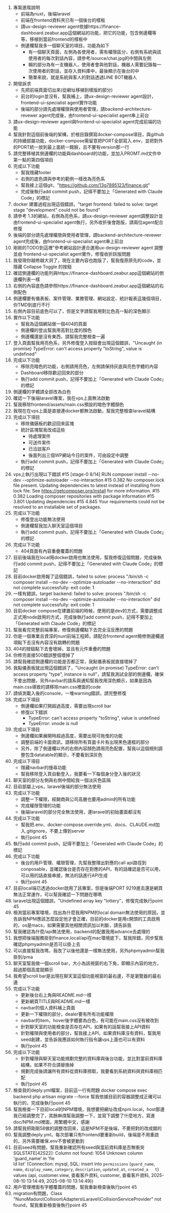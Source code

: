 1. 專案進階說明
    - 前端為nuxt，後端laravel
    - 前端在frontend資料夾已有一個後台的樣板
    - 請ux-design-reviewer agent依據https://finance-dashboard.zeabur.app這個網站的功能，把它的功能，包含側邊欄等等，移植到當前frontend的樣板中
    - 側邊欄幫我多一個聊天室的項目，功能為如下
        * 有一個聊天頁面，左側為各使用者，需有權限區分，右側有系統與該使用者的每次對話內容，請參考/source/chat.jpg的中間與左側
        * 賴的部分為有一支機器人，使用者會與他對話，機器人需要記錄每一次使用者的對話，並存入資料庫中，最後顯示在後台的中
        * 簡單來說，就是系統與客人的對話透過LINE BOT機器人
2. 開發訴求
    - 先把前端頁面切出來(從網址移植到樣版的部分)
    - 前台的login並沒有，幫我補上，請ux-design-reviewer agent設計，frontend-ui-specialist agent實作功能
    - 後端的部分請先處理權限與使用者管理，請backend-architecture-revewer agent完成後，由frontend-ui-specialist agent串上前台
3. 請ux-design-reviewer agent與frontend-ui-specialist agent完成前端的功能
4. 幫我針對這個前後端的架構，於根目錄撰寫docker-compose項目，與github的持續部屬功能，docker-compose需留意把PORT全部寫入.env，並把對外的PORT統一放到最上面統一館臉，且不要有version那一行
5. 請完整移植其側邊欄的功能與dashboard的功能，並加入PROMT.md文件中第一點的第四個項目
6. 完成以下功能
    - 幫我隱藏footer
    - 右側的底色請與參考的範例一樣改為亮色系
    - 幫我接上這個git，"https://github.com/13g7895123/finance.git"
    - 完成後執行add commit push，記得不要加上「Generated with Claude Code」的標記
7. docker 建置過程出現這個錯誤，"target frontend: failed to solve: target stage "development" could not be found"
8. 請參考 1.3的網站，右側為亮色系，請ux-design-reviewer agent調整設計並由frontend-ui-specialist agent執行，另外收折後會跑版，請兩位agent配合修復
9. 後端的部分請先處理權限與使用者管理，請backend-architecture-revewer agent完成後，由frontend-ui-specialist agent串上前台
10. 剛剛的TODO到這裡"參考網站設計連合運用ux-design-reviewer agent 調整並由 frontend-ui-specialist agent實作，修復收折跃版問題
11. 我發現你越修越大洞了，現在主要內容也跑版了，幫我復原原先的code，並隱藏 Collapse Toggle 的按鈕
12. 確認側邊欄的功能列與https://finance-dashboard.zeabur.app這個網站的側邊欄列表一樣
13. 右側的內容底色請參照https://finance-dashboard.zeabur.app這個網站的右側配色
14. 側邊欄要有儀表板、案件管理、業務管理、網站設定、統計報表這幾個項目，你TMD到底行不行
15. 右側內容目前底色可以了，但是文字請幫我用對比色高一點的深色顯示
16. 實作以下功能
    - 幫我為這個網站做一個404的頁面
    - 側邊欄的登出幫我用高對比度的顏色
    - 側邊欄還是沒有東西，請幫我完整檢查一遍
17. 登入頁面幫我用亮色系，另外修復登入按鈕會出現這個錯誤，"Uncaught (in promise) TypeError: can't access property "toString", value is undefined"
18. 完成以下功能
    - 移除亮暗色的功能，右側請用亮色，左側請保持灰底與亮色字體的內容
    - Dashboard移除歡迎回來的部分
    - 執行add commit push，記得不要加上「Generated with Claude Code」的標記
19. 側邊欄的字體請全部改為白色
20. 確認一下後端laravel專案，我在vps上面無法啟動
21. 幫我移除frontend/assets/main.css預設的暗色字體顏色
22. 我現在在vps上面是直接連docker都無法啟動，幫我完整檢查laravel結構
23. 完成以下項目
    - 移除儀錶板的歡迎回來區塊
    - 統計區塊幫我改成這些
        * 待處理案件
        * 可送件案件
        * 已洽談客戶
        * 後面列出三個WP網站今日的案件，可由設定中調整
    - 執行add commit push，記得不要加上「Generated with Claude Code」的標記
24. vps上執行出現以下錯誤
    #15 [stage-0  8/14] RUN composer install --no-dev --optimize-autoloader --no-interaction
    #15 0.382 No composer.lock file present. Updating dependencies to latest instead of installing from lock file. See https://getcomposer.org/install for more information.
    #15 0.382 Loading composer repositories with package information
    #15 3.801 Updating dependencies
    #15 4.845 Your requirements could not be resolved to an installable set of packages.
25. 完成以下功能
    - 修復登出功能無法使用
    - 側邊欄幫我加入聊天室這個項目
    - 執行add commit push，記得不要加上「Generated with Claude Code」的標記
26. 完成以下功能
    - 404頁面有內容重疊覆蓋的問題
27. 目前後端我在local用docker啟用也無法使用，幫我修復這個問題，完成後執行add commit push，記得不要加上「Generated with Claude Code」的標記
28. 目前docker啟用報了這個錯誤，failed to solve: process "/bin/sh -c composer install --no-dev --optimize-autoloader --no-interaction" did not complete successfully: exit code: 1
29. 一樣有錯誤，target backend: failed to solve: process "/bin/sh -c composer install --no-dev --optimize-autoloader --no-interaction" did not complete successfully: exit code: 1
30. 目前docker compose在建置前端的時候，使用的是dev的方式，需要調整成正式用node啟用的方式，完成後執行add commit push，記得不要加上「Generated with Claude Code」的標記
31. 幫我看完完整前端專案，修復側邊欄點下去完全沒反應的問題
32. 你是一個專業且資深的nuxt前端工程師，請配合frontend agent檢修側邊欄選項點下去沒有內容沒有跳轉的問題
33. 404的按鈕點下去會壞掉，並且有元件重疊的問題
34. 你修完直接500錯誤整個壞掉了
35. 請幫我確認側邊欄的功能是否都正常，我點儀表板就直接壞掉了
36. 我點儀表板就出現這個錯誤了，"Uncaught (in promise) TypeError: can't access property "type", instance is null"，請幫我測試全部的側邊欄，確保不會出問題，另外navbar的語系與通知幫我改用深色顯示，如果是因為main.css導致的請移除main.css裡面的code
37. 請偵測載入後的console，一堆warning錯誤，請完整修復
38. 完成以下項目
    - 側邊欄如果打開超過高度，需要出現scroll bar
    - 修復以下錯誤
        * TypeError: can't access property "toString", value is undefined
        * TypeError: vnode is null
39. 完成以下項目
    - 側邊欄如果展開時超過高度，需要出現可拖曳的功能
    - 調整前端的卡面資訊，請移除所有頁面卡片有出現黑色邊框的部分
    - 另外，除了側邊欄以外的右側內容顏色請用亮色配置，幫我以這個規則調整包含datatable的顯示，不要看到深灰色
40. 完成以下項目
    - 隱藏navbar的搜尋功能
    - 幫我移除登入頁自動登入，我要看一下每個身分登入後的狀況
41. 聊天室的部分左側與右側中間給我一個淡灰色區隔
42. 目前部屬上vps，laravel後端的部分無法使用
43. 完成以下功能
    - 調整一下權限，經銷商與公司高層也要用admin的所有功能
    - 完成權限管理的功能
    - 後端laravel的部分完全無法使用，連laravel的初始畫面都沒有
44. 完成以下功能
    - 幫我把.env、docker-compose.override.yml、docs、CLAUDE.md加入.gitignore，不要上傳到server
    - 執行point 45
45. 執行add commit push，記得不要加上「Generated with Claude Code」的標記
46. 完成以下功能
    - 後台的用戶管理、權限管理，先幫我整理出對應的call api路徑到conposable，並確認後台是否存在對應的API，有的話確認是否可以用，可以用的話直接串接，無法的話進行API生成
    - 執行point 45
47. 目前local端已透過docker啟用了該專案，但是後端PORT 9219進去還是網頁無法正常運作，可以幫我確認一下問題在哪嗎
48. laravel出現這個錯誤，"Undefined array key "lottery"，修復完成執行point 45
49. 檢測當前專案環境，找出為什麼我用NPM的local domain無法使用的原因，並告訴我NPM應該怎麼設定他才會正確，目前的docker是用c開頭的工具啟用的，os是macs，如果需要其他相關資訊加以判斷，請告訴我
50. 幫我確認為什麼/api無法使用，backend的配置我用advance去處理的
51. 我想把後端服務掛到finance.local/api在mac環境底下，幫我除錯，同步幫我確認phpmyadmin是否可以掛上去
52. 可以直接幫我改嗎，我改了以後他還是一樣無法使用，另外phpmyadmin幫我掛到/pma
53. 聊天室幫我做一個scroll bar，大小為該視窗的右下角，即顯示內容的地方，超過那個高度就顯示
54. 我希望scroll bar是出現在聊天室這個功能視窗的最右邊，不是瀏覽器的最右邊
55. 完成以下功能
    - 更新後台右上角與README.md一樣
    - 更新網頁TITLE與README.md一樣
    - navbar的個人資料補上頁面
    - 更新一下權限的部分，dealer要有所有功能權限
    - navbar的item，hover後字體要為白色，有可能在main.css沒有被改到
    - 針對聊天室的功能檢查是否存在API，如果有的話幫我接上API資料
    - 針對權限與使用者的部分，幫我接上API，如果資料庫沒有資料，幫我用seed創建，並告訴我應該如何執行指令讓vps上面也可以有資料
    - 執行point 45
56. 完成以下功能
    - 針對權限與聊天室功能規劃完整的資料庫與後台功能，並比對當前資料庫結構，如果不符合請替換掉
    - 規劃完成後請讓所有資料從資料庫撈取，我要看到系統資料與資料庫相匹配
    - 執行point 45
57. 檢查我的deply.yml檔案，目前這一行有問題
    docker compose exec backend php artisan migrate --force
    幫我依據目前的容器調整成正確可以執行的，完成後執行point 45
58. 幫我檢查一下目前local的NPM環境，我想要把網址改成npm.local，host那邊我已經調整完了，其餘麻煩幫我調整一下，並寫下調整了什麼地方，寫進doc/NPM.md裡面，用繁體中文，感謝
59. 請幫我把剛剛58做的調整改回來，這是NPM不是後端，不要把對的改成錯的
60. 幫我調整deply.yml，每次部署只有frontend要重新build，後端是不用重啟的，另外需要確保.env不會被更動到
61. 目前seed有問題，幫我重新確認所有seed與當前資料庫是否無衝突
 SQLSTATE[42S22]: Column not found: 1054 Unknown column 'guard_name' in 'fie  
  ld list' (Connection: mysql, SQL: insert into `permissions` (`guard_name`,   
  `name`, `display_name`, `category`, `description`, `updated_at`, `created_a  
  t`) values (api, customer.view, 查看客戶資料, customer, 查看客戶資料, 2025-  
  08-10 13:14:49, 2025-08-10 13:14:49))   
62. 用戶管理裡面有字體覆蓋的問題，幫我重新檢查後執行point 45
63. migration有問題，Class "NunoMaduro\Collision\Adapters\Laravel\CollisionServiceProvider" not found，幫我重新檢查後執行point 45

